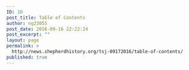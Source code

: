 ```yaml
---
ID: 10
post_title: Table of Contents
author: ng23055
post_date: 2016-09-16 22:22:24
post_excerpt: ""
layout: page
permalink: >
  http://news.shepherdhistory.org/tsj-09172016/table-of-contents/
published: true
---
```

<!-- Here be dragons.-->